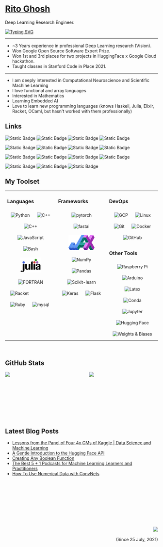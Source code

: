 # [Rito Ghosh](https://ghosh-r.github.io)

Deep Learning Research Engineer.

[![Typing SVG](https://readme-typing-svg.herokuapp.com?font=Cascadia+Code&duration=3000&pause=600&color=AFC5C2&center=true&width=800&height=200&lines=Hi!+I+am+Rito.;I+am+a+Research+Engineer+working+in+Vision+and+Deep+Learning.;I+am+deeply+interested+in%3A+non-linear+dynamics+and+chaos%2C;artificial+life%2C+Comp+Neuro%2C+Edge+AI%2C+IoT%2C;programming%2C+Math%2C+and+Deep+Reinforcement+Learning.;I+love+to+read%2C+swim%2C+and+play+music.;Welcome+to+my+GitHub!+%F0%9F%91%8B)](https://git.io/typing-svg)

____

* ~3 Years experience in professional Deep Learning research (Vision).
* Won Google Open Source Software Expert Prize.
* Won 1st and 3rd places for two projects in HuggingFace x Google Cloud hackathon.
* Taught classes in Stanford Code in Place 2021.

___

- I am deeply interested in Computational Neuroscience and Scientific Machine Learning
- I love functional and array languages
- Interested in Mathematics
- Learning Embedded AI
- Love to learn new programming languages (knows Haskell, Julia, Elixir, Racket, OCaml, but hasn't worked with them professionally)


## Links

![Static Badge](https://img.shields.io/badge/%40AllesistKode-_-blue?style=for-the-badge&logo=X&labelColor=blue&link=https%3A%2F%2Fx.com%2FAllesistKode) ![Static Badge](https://img.shields.io/badge/%F0%9F%93%84CV-Ritobrata_Ghosh-blue?style=for-the-badge&labelColor=blue&link=https%3A%2F%2Fritog.github.com) ![Static Badge](https://img.shields.io/badge/ML_Blog-orange?style=for-the-badge&logo=github&link=https%3A%2F%2Fritog.github.io%2Fblog) ![Static Badge](https://img.shields.io/badge/Blog-%CA%95%E2%80%A2%E1%B4%A5%E2%80%A2%CA%94-orange?style=for-the-badge&labelColor=blue&color=grey&link=https%3A%2F%2Fconvoluted.bearblog.dev)

![Static Badge](https://img.shields.io/badge/Mastodon-%40rito%40sigmoid.social-grey?style=for-the-badge&logo=mastodon&link=https%3A%2F%2Fsigmoid.social%2F%40rito) ![Static Badge](https://img.shields.io/badge/YouTube-ritoLAB-green?style=flat-square&logo=youtube&link=https%3A%2F%2Fyoutube.com%2F%40ritoLAB) ![Static Badge](https://img.shields.io/badge/Bluesky-cyan?style=for-the-badge&logo=bsky&link=https%3A%2F%2Fbsky.app%2Fprofile%2Fritog.bsky.social) ![Static Badge](https://img.shields.io/badge/%F0%9F%A4%97HuggingFace-orange?style=for-the-badge&link=https%3A%2F%2Fritog.github.io%2Fblog)


![Static Badge](https://img.shields.io/badge/Medium-black?style=for-the-badge&logo=medium&link=https%3A%2F%2Fritog.medium.com) ![Static Badge](https://img.shields.io/badge/LinkedIn-blue?style=for-the-badge&logo=linkedin&link=https%3A%2F%2Fwww.linkedin.com%2Fin%2Fritobrata-ghosh) ![Static Badge](https://img.shields.io/badge/Substack-ritoLAB-red?style=for-the-badge&logo=substack&link=https%3A%2F%2Frito.substack.com)
 ![Static Badge](https://img.shields.io/badge/Kaggle-blue?style=for-the-badge&logo=kaggle&link=https%3A%2F%2Fkaggle.com%2Ftruthr)



![Static Badge](https://img.shields.io/badge/Patreon-green?style=for-the-badge&logo=patreon&link=https%3A%2F%2Fpatreon.com%2Fritog) ![Static Badge](https://img.shields.io/badge/liberapay-green?style=for-the-badge&logo=liberapay&link=https%3A%2F%2Fliberapay.com%2Fritog) ![Static Badge](https://img.shields.io/badge/Ko--Fi-green?style=for-the-badge&logo=ko-fi&link=https%3A%2F%2Fko-fi.com%2Fritog)



## My Toolset  
<table><tr><td valign="top" width="33%">



### Languages  
<div align="center">  
<img style="margin: 10px" src="https://profilinator.rishav.dev/skills-assets/python-original.svg" alt="Python" height="50" />  
<img style="margin: 10px" src="https://upload.wikimedia.org/wikipedia/commons/1/18/ISO_C%2B%2B_Logo.svg" alt="C++" height="50" />
<img style="margin: 10px" src="https://upload.wikimedia.org/wikipedia/commons/1/18/C_Programming_Language.svg" alt="C++" height="50" />
<img style="margin: 10px" src="https://profilinator.rishav.dev/skills-assets/javascript-original.svg" alt="JavaScript" height="50" />  
<img style="margin: 10px" src="https://profilinator.rishav.dev/skills-assets/gnu_bash-icon.svg" alt="Bash" height="50" />
<img style="margin: 10px" src="https://raw.githubusercontent.com/JuliaLang/julia-logo-graphics/b5551ca7946b4a25746c045c15fbb8806610f8d0/images/julia-logo-color.svg" alt="julia" height="50" />
<img style="margin: 10px" src="https://upload.wikimedia.org/wikipedia/commons/b/b8/Fortran_logo.svg" alt="FORTRAN" height="50" />
</div>
<img style="margin: 10px" src="https://upload.wikimedia.org/wikipedia/commons/c/c1/Racket-logo.svg" alt="Racket" height="50" />
<img style="margin: 10px" src="https://upload.wikimedia.org/wikipedia/commons/7/73/Ruby_logo.svg" alt="Ruby" height="50" />
<img style="margin: 10px" src="https://www.mysql.com/common/logos/logo-mysql-170x115.png" alt="mysql" height="50" />
</td><td valign="top" width="33%">



### Frameworks  
<div align="center">
<img style="margin: 10px" src="https://profilinator.rishav.dev/skills-assets/pytorch-icon.svg" alt="pytorch" height="50" />
<img style="margin: 10px" src="https://docs.fast.ai/images/company_logo.png" alt="fastai" height="50" />
<img style="margin: 10px" src="https://raw.githubusercontent.com/google/jax/36d06dbb61a0bdb27ca7d60de151284bb2543fbb/images/jax_logo.svg" alt="JAX" height="50" />
<img style="margin: 10px" src="https://upload.wikimedia.org/wikipedia/commons/3/31/NumPy_logo_2020.svg" alt="NumPy" height="50" />
<img style="margin: 10px" src="https://upload.wikimedia.org/wikipedia/commons/e/ed/Pandas_logo.svg" alt="Pandas" height="50" />
<img style="margin: 10px" src="https://upload.wikimedia.org/wikipedia/commons/0/05/Scikit_learn_logo_small.svg" alt="Scikit-learn" height="50" />
<img style="margin: 10px" src="https://profilinator.rishav.dev/skills-assets/keras.png" alt="Keras" height="50" />  
<img style="margin: 10px" src="https://upload.wikimedia.org/wikipedia/commons/3/3c/Flask_logo.svg" alt="Flask" height="50" />
</div>

</td><td valign="top" width="33%">



### DevOps  
<div align="center">  
<img style="margin: 10px" src="https://profilinator.rishav.dev/skills-assets/google_cloud-icon.svg" alt="GCP" height="50" />  
<img style="margin: 10px" src="https://upload.wikimedia.org/wikipedia/commons/a/ab/Linux_Logo_in_Linux_Libertine_Font.svg" alt="Linux" height="50" />  
<img style="margin: 10px" src="https://profilinator.rishav.dev/skills-assets/git-scm-icon.svg" alt="Git" height="50" />  
<img style="margin: 10px" src="https://profilinator.rishav.dev/skills-assets/docker-original-wordmark.svg" alt="Docker" height="50" />
<img style="margin: 10px" src="https://github.githubassets.com/images/modules/logos_page/GitHub-Mark.png" alt="GitHub" height="50" />
</div>  



### Other Tools  
<div align="center">  
<img style="margin: 10px" src="https://elinux.org/images/c/cb/Raspberry_Pi_Logo.svg" alt="Raspberry Pi" height="50" />  
<img style="margin: 10px" src="https://upload.wikimedia.org/wikipedia/commons/8/87/Arduino_Logo.svg" alt="Arduino" height="50" />  
<img style="margin: 10px" src="https://upload.wikimedia.org/wikipedia/commons/9/92/LaTeX_logo.svg" alt="Latex" height="50" />
<img style="margin: 10px" src="https://upload.wikimedia.org/wikipedia/commons/e/ea/Conda_logo.svg" alt="Conda" height="50" />
<img style="margin: 10px" src="https://upload.wikimedia.org/wikipedia/commons/3/38/Jupyter_logo.svg" alt="Jupyter" height="50" />
<img style="margin: 10px" src="https://huggingface.co/front/assets/huggingface_logo.svg" alt="Hugging Face" height="50" />
<img style="margin: 10px" src="https://raw.githubusercontent.com/wandb/assets/04cfa58cc59fb7807e0423187a18db0c7430bab5/wandb-dots-logo.svg" alt="Weights & Biases" height="50" />
  
</div>

</td></tr></table>  

<br>


## GitHub Stats

<div align="center">
<img src="https://github-readme-stats.vercel.app/api?username=ritog&show_icons=true&count_private=true&hide_border=true" width="45%" align="left"/>
<img src="https://github-readme-stats.vercel.app/api/top-langs/?username=ritog&hide_border=true&layout=compact" width="45%" align="right"/>
</div>


<br>
<br>
<br>
<br>
<br>
<br>
<br>
<br>
<br>

## Latest Blog Posts

<!-- BLOG-POST-LIST:START -->
- [Lessons from the Panel of Four 4x GMs of Kaggle | Data Science and Machine Learning](https://ritogh-agg.tumblr.com/post/657697895703838720)
- [A Gentle Introduction to the Hugging Face API](https://ritogh-agg.tumblr.com/post/657697816402149376)
- [Creating Any Boolean Function](https://ritogh-agg.tumblr.com/post/657697728595443712)
- [The Best 5 + 1 Podcasts for Machine Learning Learners and Practitioners](https://ritogh-agg.tumblr.com/post/657697610770137088)
- [How To Use Numerical Data with ConvNets](https://ritogh-agg.tumblr.com/post/657697018418003969)
<!-- BLOG-POST-LIST:END -->

<br>
<br>
<br>
<br>
<br>
<br>
<br>
<br>
<br>

<div align="right">
<img src="https://komarev.com/ghpvc/?username=ghosh-r&&style=flat-square" />
</div>

<p align="right">(Since 25 July, 2021)</p>


<!--
**ghosh-r/ghosh-r** is a ✨ _special_ ✨ repository because its `README.md` (this file) appears on your GitHub profile.

Here are some ideas to get you started:

- 🔭 I’m currently working on ...
- 🌱 I’m currently learning ...
- 👯 I’m looking to collaborate on ...
- 🤔 I’m looking for help with ...
- 💬 Ask me about ...
- 📫 How to reach me: ...
- 😄 Pronouns: ...
- ⚡ Fun fact: ...
-->
